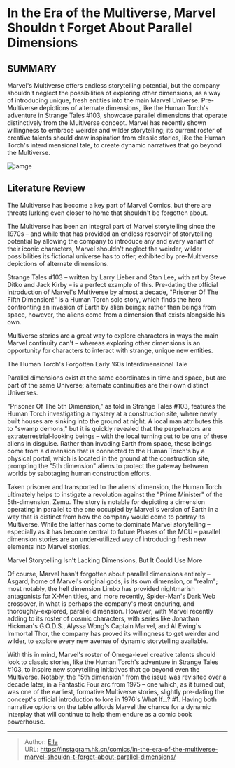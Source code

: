 # In the Era of the Multiverse, Marvel Shouldn t Forget About Parallel Dimensions


## SUMMARY 



  Marvel&#39;s Multiverse offers endless storytelling potential, but the company shouldn&#39;t neglect the possibilities of exploring other dimensions, as a way of introducing unique, fresh entities into the main Marvel Universe.   Pre-Multiverse depictions of alternate dimensions, like the Human Torch&#39;s adventure in Strange Tales #103, showcase parallel dimensions that operate distinctively from the Multiverse concept.   Marvel has recently shown willingness to embrace weirder and wilder storytelling; its current roster of creative talents should draw inspiration from classic stories, like the Human Torch&#39;s interdimensional tale, to create dynamic narratives that go beyond the Multiverse.  

![iamge](https://static1.srcdn.com/wordpress/wp-content/uploads/2023/11/htfi.jpg)

## Literature Review

The Multiverse has become a key part of Marvel Comics, but there are threats lurking even closer to home that shouldn&#39;t be forgotten about.




The Multiverse has been an integral part of Marvel storytelling since the 1970s – and while that has provided an endless reservoir of storytelling potential by allowing the company to introduce any and every variant of their iconic characters, Marvel shouldn&#39;t neglect the weirder, wilder possibilities its fictional universe has to offer, exhibited by pre-Multiverse depictions of alternate dimensions.




Strange Tales #103 – written by Larry Lieber and Stan Lee, with art by Steve Ditko and Jack Kirby – is a perfect example of this. Pre-dating the official introduction of Marvel&#39;s Multiverse by almost a decade, &#34;Prisoner Of The Fifth Dimension!&#34; is a Human Torch solo story, which finds the hero confronting an invasion of Earth by alien beings; rather than beings from space, however, the aliens come from a dimension that exists alongside his own.



          

Multiverse stories are a great way to explore characters in ways the main Marvel continuity can&#39;t – whereas exploring other dimensions is an opportunity for characters to interact with strange, unique new entities.


 The Human Torch&#39;s Forgotten Early &#39;60s Interdimensional Tale 
         






Parallel dimensions exist at the same coordinates in time and space, but are part of the same Universe; alternate continuities are their own distinct Universes.




&#34;Prisoner Of The 5th Dimension,&#34; as told in Strange Tales #103, features the Human Torch investigating a mystery at a construction site, where newly built houses are sinking into the ground at night. A local man attributes this to &#34;swamp demons,&#34; but it is quickly revealed that the perpetrators are extraterrestrial-looking beings – with the local turning out to be one of these aliens in disguise. Rather than invading Earth from space, these beings come from a dimension that is connected to the Human Torch&#39;s by a physical portal, which is located in the ground at the construction site, prompting the &#34;5th dimension&#34; aliens to protect the gateway between worlds by sabotaging human construction efforts.

Taken prisoner and transported to the aliens&#39; dimension, the Human Torch ultimately helps to instigate a revolution against the &#34;Prime Minister&#34; of the 5th-dimension, Zemu. The story is notable for depicting a dimension operating in parallel to the one occupied by Marvel&#39;s version of Earth in a way that is distinct from how the company would come to portray its Multiverse. While the latter has come to dominate Marvel storytelling – especially as it has become central to future Phases of the MCU – parallel dimension stories are an under-utilized way of introducing fresh new elements into Marvel stories.






 Marvel Storytelling Isn&#39;t Lacking Dimensions, But It Could Use More 


          

Of course, Marvel hasn&#39;t forgotten about parallel dimensions entirely – Asgard, home of Marvel&#39;s original gods, is its own dimension, or &#34;realm&#34;; most notably, the hell dimension Limbo has provided nightmarish antagonists for X-Men titles, and more recently, Spider-Man&#39;s Dark Web crossover, in what is perhaps the company&#39;s most enduring, and thoroughly-explored, parallel dimension. However, with Marvel recently adding to its roster of cosmic characters, with series like Jonathan Hickman&#39;s G.O.D.S., Alyssa Wong&#39;s Captain Marvel, and Al Ewing&#39;s Immortal Thor, the company has proved its willingness to get weirder and wilder, to explore every new avenue of dynamic storytelling available.

With this in mind, Marvel&#39;s roster of Omega-level creative talents should look to classic stories, like the Human Torch&#39;s adventure in Strange Tales #103, to inspire new storytelling initiatives that go beyond even the Multiverse. Notably, the &#34;5th dimension&#34; from the issue was revisited over a decade later, in a Fantastic Four arc from 1975 – one which, as it turned out, was one of the earliest, formative Multiverse stories, slightly pre-dating the concept&#39;s official introduction to lore in 1976&#39;s What If...? #1. Having both narrative options on the table affords Marvel the chance for a dynamic interplay that will continue to help them endure as a comic book powerhouse.






---

> Author: [Ella](https://instagram.hk.cn/)  
> URL: https://instagram.hk.cn/comics/in-the-era-of-the-multiverse-marvel-shouldn-t-forget-about-parallel-dimensions/  

